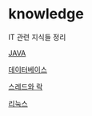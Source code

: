# knowledge
IT 관련 지식들 정리

[JAVA](javaKnowledge.md)

[데이터베이스](databaseKnowledge.md)

[스레드와 락](lockThreadKnowledge.md)

[리눅스](linuxKnowledge.md)
